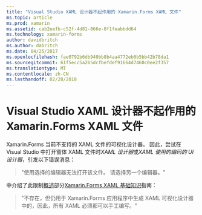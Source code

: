 ```yaml
---
title: "Visual Studio XAML 设计器不起作用的 Xamarin.Forms XAML 文件"
ms.topic: article
ms.prod: xamarin
ms.assetid: cab2eefb-c52f-4d81-866e-8f1feabbdd64
ms.technology: xamarin-forms
author: davidbritch
ms.author: dabritch
ms.date: 04/25/2017
ms.openlocfilehash: fae0792b6db940bb8b4aa4772eb0b5bb42b78da1
ms.sourcegitcommit: 61f5ecc5a2b5dcfbefdef91664d7460c0ee2f357
ms.translationtype: MT
ms.contentlocale: zh-CN
ms.lasthandoff: 02/28/2018
---
```

# <a name="why-doesnt-the-visual-studio-xaml-designer-work-for-xamarinforms-xaml-files"></a>Visual Studio XAML 设计器不起作用的 Xamarin.Forms XAML 文件

Xamarin.Forms 当前不支持的 XAML 文件的可视化设计器。 因此，尝试在 Visual Studio 中打开窗体 XAML 文件时*XAML 设计器*或*XAML 使用的编码的 UI 设计器*，引发以下错误消息：

> "使用选择的编辑器无法打开该文件。 请选择另一个编辑器。"

中介绍了此限制[概述](~/xamarin-forms/xaml/xaml-basics/index.md#Overview)部分[Xamarin.Forms XAML 基础知识](~/xamarin-forms/xaml/xaml-basics/index.md)指南：

> "不存在，但仍用于 Xamarin.Forms 应用程序中生成 XAML 可视化设计器中的，因此，所有 XAML 必须都可以手工编写。"
